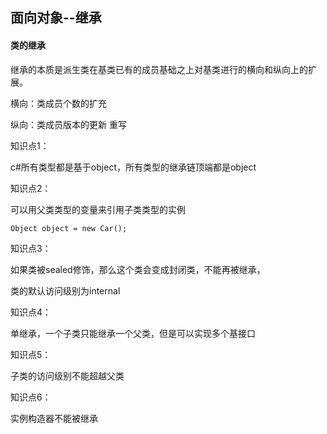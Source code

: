 ## 面向对象--继承

#### 类的继承

继承的本质是派生类在基类已有的成员基础之上对基类进行的横向和纵向上的扩展。

横向：类成员个数的扩充

纵向：类成员版本的更新 重写

知识点1：

c#所有类型都是基于object，所有类型的继承链顶端都是object

知识点2：

可以用父类类型的变量来引用子类类型的实例

`Object object = new Car();`

知识点3：

如果类被sealed修饰，那么这个类会变成封闭类，不能再被继承，

类的默认访问级别为internal

知识点4：

单继承，一个子类只能继承一个父类，但是可以实现多个基接口

知识点5：

子类的访问级别不能超越父类

知识点6：

实例构造器不能被继承



